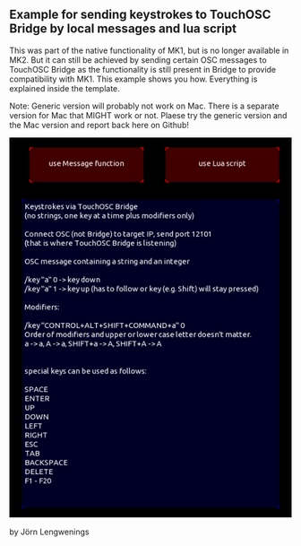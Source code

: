 ## Example for sending keystrokes to TouchOSC Bridge by local messages and lua script

This was part of the native functionality of MK1, but is no longer available in MK2.
But it can still be achieved by sending certain OSC messages to TouchOSC Bridge as the functionality 
is still present in Bridge to provide compatibility with MK1.
This example shows you how. Everything is explained inside the template.

Note: Generic version will probably not work on Mac. There is a separate version for Mac that MIGHT work or not.
Plaese try the generic version and the Mac version and report back here on Github!

![send_keystrokes](Keystroke_Button.jpg)

by Jörn Lengwenings
